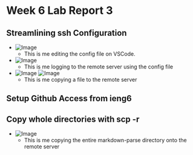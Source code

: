 # Week 6 Lab Report 3

## Streamlining ssh Configuration
- ![Image](https://cdn.discordapp.com/attachments/852041958067273761/973070853807955988/unknown.png)
  - This is me editing the config file on VSCode. 
- ![Image](https://cdn.discordapp.com/attachments/852041958067273761/973071239474184222/unknown.png)
  - This is me logging to the remote server using the config file
- ![Image](https://cdn.discordapp.com/attachments/852041958067273761/973073248025731172/unknown.png)
  ![Image](https://cdn.discordapp.com/attachments/852041958067273761/973073449780133888/unknown.png)
  - This is me copying a file to the remote server

## Setup Github Access from ieng6


## Copy whole directories with scp -r
- ![Image](https://cdn.discordapp.com/attachments/852041958067273761/973074697325531186/unknown.png)
  - This is me copying the entire markdown-parse directory onto the remote server
